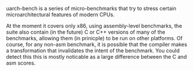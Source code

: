 uarch-bench is a series of micro-benchmarks that try to stress certain microarchitectural features of modern CPUs.

At the moment it covers only x86, using assembly-level benchmarks, the suite also contain (in the future) C or C++ versions of 
many of the benchmarks, allowing them (in prinicple) to be run on other platforms. Of course, for any non-asm benchmark,
it is possible that the compiler makes a transformation that invalidates the intent of the benchmark. You could detect this this
is mostly noticable as a large difference between the C and asm scores.
